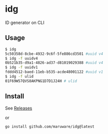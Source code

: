 # idg

ID generator on CLI

## Usage

```sh
$ idg
5c50358d-8cbe-4932-9c6f-5fe886cd3501 #uuid v4
$ idg -f uuidv4
0b521b35-d9a1-4826-ad37-d81019029388 #uuid v4
$ idg -f uuidv1
fddd4512-baed-11eb-b535-acde48001122 #uuid v1
$ idg -f ulid
01F69W57QVS8AKPNG1D7D1J24H # ulid
```

## Install

See [Releases](/releases)

or

```
go install github.com/maruware/idg@latest
```
